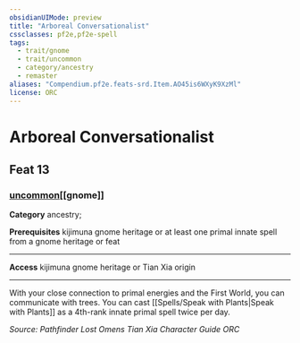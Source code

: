```yaml
---
obsidianUIMode: preview
title: "Arboreal Conversationalist"
cssclasses: pf2e,pf2e-spell
tags:
  - trait/gnome
  - trait/uncommon
  - category/ancestry
  - remaster
aliases: "Compendium.pf2e.feats-srd.Item.AO45is6WXyK9XzMl"
license: ORC
---
```

# Arboreal Conversationalist
## Feat 13
### [uncommon](uncommon "Uncommon Rarity Trait")[[gnome]]

**Category** ancestry; 



**Prerequisites** kijimuna gnome heritage or at least one primal innate spell from a gnome heritage or feat
* * *
**Access** kijimuna gnome heritage or Tian Xia origin

* * *

With your close connection to primal energies and the First World, you can communicate with trees. You can cast [[Spells/Speak with Plants|Speak with Plants]] as a 4th-rank innate primal spell twice per day.

*Source: Pathfinder Lost Omens Tian Xia Character Guide*
*ORC*